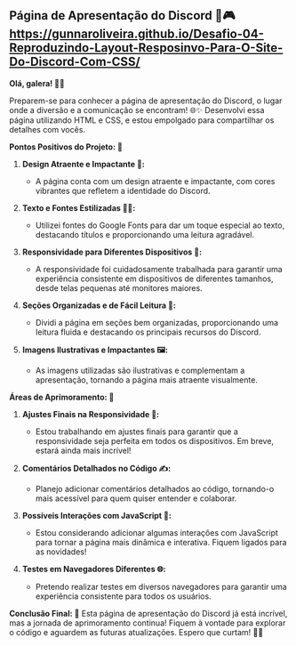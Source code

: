 **Página de Apresentação do Discord 🚀🎮**
https://gunnaroliveira.github.io/Desafio-04-Reproduzindo-Layout-Resposinvo-Para-O-Site-Do-Discord-Com-CSS/
---

**Olá, galera! 👋😊**

Preparem-se para conhecer a página de apresentação do Discord, o lugar onde a diversão e a comunicação se encontram! 🌐✨ Desenvolvi essa página utilizando HTML e CSS, e estou empolgado para compartilhar os detalhes com vocês.

**Pontos Positivos do Projeto: 🌟**

1. **Design Atraente e Impactante 🎨:**
   - A página conta com um design atraente e impactante, com cores vibrantes que refletem a identidade do Discord.

2. **Texto e Fontes Estilizadas 📝🔤:**
   - Utilizei fontes do Google Fonts para dar um toque especial ao texto, destacando títulos e proporcionando uma leitura agradável.

3. **Responsividade para Diferentes Dispositivos 📱:**
   - A responsividade foi cuidadosamente trabalhada para garantir uma experiência consistente em dispositivos de diferentes tamanhos, desde telas pequenas até monitores maiores.

4. **Seções Organizadas e de Fácil Leitura 🧐:**
   - Dividi a página em seções bem organizadas, proporcionando uma leitura fluida e destacando os principais recursos do Discord.

5. **Imagens Ilustrativas e Impactantes 🖼️:**
   - As imagens utilizadas são ilustrativas e complementam a apresentação, tornando a página mais atraente visualmente.

**Áreas de Aprimoramento: 🚧**

1. **Ajustes Finais na Responsividade 🔄:**
   - Estou trabalhando em ajustes finais para garantir que a responsividade seja perfeita em todos os dispositivos. Em breve, estará ainda mais incrível!

2. **Comentários Detalhados no Código ✍️:**
   - Planejo adicionar comentários detalhados ao código, tornando-o mais acessível para quem quiser entender e colaborar.

3. **Possíveis Interações com JavaScript 🚀:**
   - Estou considerando adicionar algumas interações com JavaScript para tornar a página mais dinâmica e interativa. Fiquem ligados para as novidades!

4. **Testes em Navegadores Diferentes 🌐:**
   - Pretendo realizar testes em diversos navegadores para garantir uma experiência consistente para todos os usuários.

**Conclusão Final: 🌈**
Esta página de apresentação do Discord já está incrível, mas a jornada de aprimoramento continua! Fiquem à vontade para explorar o código e aguardem as futuras atualizações. Espero que curtam! 🚀✨
